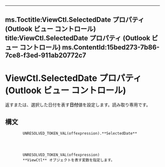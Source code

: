 

---
ms.Toctitle:ViewCtl.SelectedDate プロパティ (Outlook ビュー コントロール)
title:ViewCtl.SelectedDate プロパティ (Outlook ビュー コントロール)
ms.ContentId:15bed273-7b86-7ce8-f3ed-911ab20772c7
---
# ViewCtl.SelectedDate プロパティ (Outlook ビュー コントロール)




返すまたは、選択した日付を表す**日付**値を設定します。読み取り専用です。

## 構文

            UNRESOLVED_TOKEN_VAL(offexpression).**SelectedDate**




            UNRESOLVED_TOKEN_VAL(offexpression)
            **ViewCtl** オブジェクトを表す変数を指定します。





